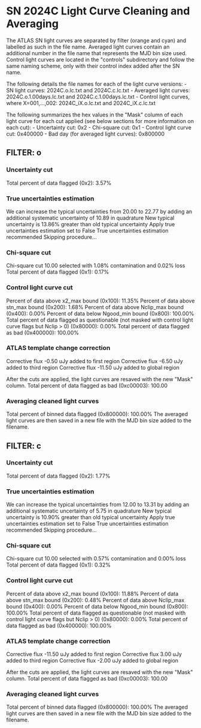 # SN 2024C Light Curve Cleaning and Averaging

The ATLAS SN light curves are separated by filter (orange and cyan) and labelled as such in the file name. Averaged light curves contain an additional number in the file name that represents the MJD bin size used. Control light curves are located in the "controls" subdirectory and follow the same naming scheme, only with their control index added after the SN name.

The following details the file names for each of the light curve versions:
	- SN light curves: 2024C.o.lc.txt and 2024C.c.lc.txt
	- Averaged light curves: 2024C.o.1.00days.lc.txt and 2024C.c.1.00days.lc.txt
	- Control light curves, where X=001,...,002: 2024C_iX.o.lc.txt and 2024C_iX.c.lc.txt

The following summarizes the hex values in the "Mask" column of each light curve for each cut applied (see below sections for more information on each cut): 
	- Uncertainty cut: 0x2
	- Chi-square cut: 0x1
	- Control light curve cut: 0x400000
	- Bad day (for averaged light curves): 0x800000

## FILTER: o

### Uncertainty cut
Total percent of data flagged (0x2): 3.57%

### True uncertainties estimation
We can increase the typical uncertainties from 20.00 to 22.77 by adding an additional systematic uncertainty of 10.89 in quadrature
New typical uncertainty is 13.86% greater than old typical uncertainty
Apply true uncertainties estimation set to False
True uncertainties estimation recommended
Skipping procedure...

### Chi-square cut
Chi-square cut 10.00 selected with 1.08% contamination and 0.02% loss
Total percent of data flagged (0x1): 0.17%

### Control light curve cut
Percent of data above x2_max bound (0x100): 11.35%
Percent of data above stn_max bound (0x200): 1.68%
Percent of data above Nclip_max bound (0x400): 0.00%
Percent of data below Ngood_min bound (0x800): 100.00%
Total percent of data flagged as questionable (not masked with control light curve flags but Nclip > 0) (0x80000): 0.00%
Total percent of data flagged as bad (0x400000): 100.00%

### ATLAS template change correction
Corrective flux -0.50 uJy added to first region
Corrective flux -6.50 uJy added to third region
Corrective flux -11.50 uJy added to global region

After the cuts are applied, the light curves are resaved with the new "Mask" column.
Total percent of data flagged as bad (0xc00003): 100.00

### Averaging cleaned light curves
Total percent of binned data flagged (0x800000): 100.00%
The averaged light curves are then saved in a new file with the MJD bin size added to the filename.

## FILTER: c

### Uncertainty cut
Total percent of data flagged (0x2): 1.77%

### True uncertainties estimation
We can increase the typical uncertainties from 12.00 to 13.31 by adding an additional systematic uncertainty of 5.75 in quadrature
New typical uncertainty is 10.90% greater than old typical uncertainty
Apply true uncertainties estimation set to False
True uncertainties estimation recommended
Skipping procedure...

### Chi-square cut
Chi-square cut 10.00 selected with 0.57% contamination and 0.00% loss
Total percent of data flagged (0x1): 0.32%

### Control light curve cut
Percent of data above x2_max bound (0x100): 11.88%
Percent of data above stn_max bound (0x200): 0.48%
Percent of data above Nclip_max bound (0x400): 0.00%
Percent of data below Ngood_min bound (0x800): 100.00%
Total percent of data flagged as questionable (not masked with control light curve flags but Nclip > 0) (0x80000): 0.00%
Total percent of data flagged as bad (0x400000): 100.00%

### ATLAS template change correction
Corrective flux -11.50 uJy added to first region
Corrective flux 3.00 uJy added to third region
Corrective flux -2.00 uJy added to global region

After the cuts are applied, the light curves are resaved with the new "Mask" column.
Total percent of data flagged as bad (0xc00003): 100.00

### Averaging cleaned light curves
Total percent of binned data flagged (0x800000): 100.00%
The averaged light curves are then saved in a new file with the MJD bin size added to the filename.